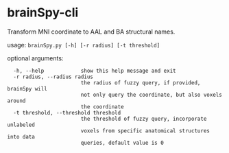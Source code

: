 # brainSpy-cli

Transform MNI coordinate to AAL and BA structural names.

usage: `brainSpy.py [-h] [-r radius] [-t threshold]`

optional arguments:
```
  -h, --help            show this help message and exit
  -r radius, --radius radius
                        the radius of fuzzy query, if provided, brainSpy will
                        not only query the coordinate, but also voxels around
                        the coordinate
  -t threshold, --threshold threshold
                        the threshold of fuzzy query, incorporate unlabeled
                        voxels from specific anatomical structures into data
                        queries, default value is 0
```